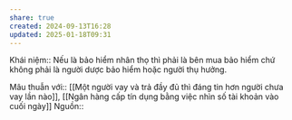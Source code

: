 ```yaml
---
share: true
created: 2024-09-13T16:28
updated: 2025-01-18T09:31
---
```

Khái niệm:: 
Nếu là bảo hiểm nhân thọ thì phải là bên mua bảo hiểm chứ không phải là người dược bảo hiểm hoặc người thụ hưởng.

Mâu thuẫn với:: [[Một người vay và trả đầy đủ thì đáng tin hơn người chưa vay lần nào]], [[Ngân hàng cấp tín dụng bằng việc nhìn số tài khoản vào cuối ngày]]
Nguồn:: 
